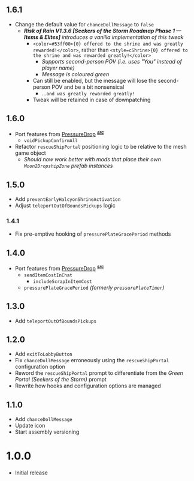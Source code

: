 ## 1.6.1
- Change the default value for `chanceDollMessage` to `false`
    - ***Risk of Rain V1.3.6 [Seekers of the Storm Roadmap Phase 1 — Items & Elites]** introduces a vanilla implementation of this tweak*
        - `<color=#53ff00>{0} offered to the shrine and was greatly rewarded!</color>`, rather than `<style=cShrine>{0} offered to the shrine and was rewarded greatly!</color>`
            - *Supports second-person POV (i.e. uses "You" instead of player name)*
            - *Message is coloured green*
        - Can still be enabled, but the message will lose the second-person POV and be a bit nonsensical
            - ...`and was greatly rewarded greatly!`
        - Tweak will be retained in case of downpatching

## 1.6.0
- Port features from [PressureDrop](https://thunderstore.io/package/itsschwer/PressureDrop/) <sup>[***src***](https://github.com/itsschwer/pressure-drop)</sup>
    - `voidPickupConfirmAll`
- Refactor `rescueShipPortal` positioning logic to be relative to the mesh game object
    - *Should now work better with mods that place their own `Moon2DropshipZone` prefab instances*

## 1.5.0
- Add `preventEarlyHalcyonShrineActivation`
- Adjust `teleportOutOfBoundsPickups` logic

### 1.4.1
- Fix pre-emptive hooking of `pressurePlateGracePeriod` methods

## 1.4.0
- Port features from [PressureDrop](https://thunderstore.io/package/itsschwer/PressureDrop/) <sup>[***src***](https://github.com/itsschwer/pressure-drop)</sup>
    - `sendItemCostInChat`
        - `includeScrapInItemCost`
    - `pressurePlateGracePeriod` *(formerly `pressurePlateTimer`)*

## 1.3.0
- Add `teleportOutOfBoundsPickups`

## 1.2.0
- Add `exitToLobbyButton`
- Fix `chanceDollMessage` erroneously using the `rescueShipPortal` configuration option
- Reword the `rescueShipPortal` prompt to differentiate from the *Green Portal (Seekers of the Storm)* prompt
- Rewrite how hooks and configuration options are managed

## 1.1.0
- Add `chanceDollMessage`
- Update icon
- Start assembly versioning

# 1.0.0
- Initial release
